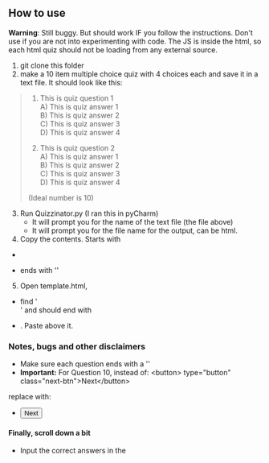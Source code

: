 ## How to use

**Warning**: Still buggy. But should work IF you follow the instructions. Don't use if you are not into experimenting with code. The JS is inside the html, so each html quiz should not be loading from any external source.

1. git clone this folder
2. make a 10 item multiple choice quiz with 4 choices each and save it in a text file.
    It should look like this:

>   1. This is quiz question 1<br>
>   A) This is quiz answer 1<br>
>   B) This is quiz answer 2<br>
>   C) This is quiz answer 3<br>
>   D) This is quiz answer 4<br>
>
>   2. This is quiz question 2<br>
>   A) This is quiz answer 1<br>
>   B) This is quiz answer 2<br>
>   C) This is quiz answer 3<br>
>   D) This is quiz answer 4<br>
>
>   (Ideal number is 10)
3. Run Quizzinator.py (I ran this in pyCharm)
    - It will prompt you for the name of the text file (the file above)
    - It will prompt you for the file name for the output, can be html.
4. Copy the contents. Starts with 
- <form> 
- ends with '</form>'
5. Open template.html, 
- find '<form>' and should end with 
- </form>. Paste above it.

### Notes, bugs and other disclaimers

- Make sure each question ends with a '</div>'
- **Important:** For Question 10, instead of:
&lt;button&gt; type="button" class="next-btn"&gt;Next&lt;/button&gt;


replace with:

- <button type="submit" class="submit-btn">Next</button>

#### Finally, scroll down a bit

- Input the correct answers in the <script section>
- Replace the <head> and <title> fields.

SAVE!

